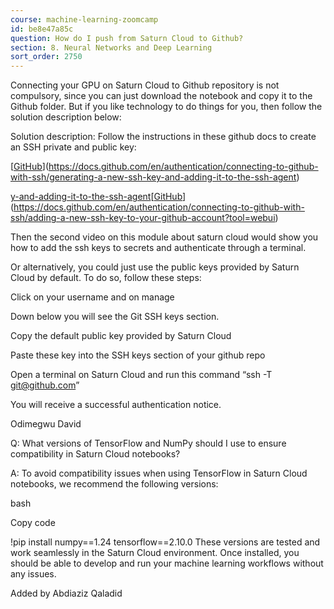 ```yaml
---
course: machine-learning-zoomcamp
id: be8e47a85c
question: How do I push from Saturn Cloud to Github?
section: 8. Neural Networks and Deep Learning
sort_order: 2750
---
```


Connecting your GPU on Saturn Cloud to Github repository is not compulsory, since you can just download the notebook and copy it to the Github folder. But if you like technology to do things for you, then follow the solution description below:

Solution description: Follow the instructions in these github docs to create an SSH private and public key:

[[GitHub](https://docs.github.com/en/authentication/connecting-to-github-with-ssh/generating-a-new-ssh-ke)](https://docs.github.com/en/authentication/connecting-to-github-with-ssh/generating-a-new-ssh-key-and-adding-it-to-the-ssh-agent)

[y-and-adding-it-to-the-ssh-agent](https://docs.github.com/en/authentication/connecting-to-github-with-ssh/generating-a-new-ssh-key-and-adding-it-to-the-ssh-agent)[[GitHub](https://docs.github.com/en/authentication/connecting-to-github-with-ssh/adding-a-new-ssh-key-to-your-github-account?tool=webui)](https://docs.github.com/en/authentication/connecting-to-github-with-ssh/adding-a-new-ssh-key-to-your-github-account?tool=webui)

Then the second video on this module about saturn cloud would show you how to add the ssh keys to secrets and authenticate through a terminal.

Or alternatively, you could just use the public keys provided by Saturn Cloud by default. To do so, follow these steps:

Click on your username and on manage

Down below you will see the Git SSH keys section.

Copy the default public key provided by Saturn Cloud

Paste these key into the SSH keys section of your github repo

Open a terminal on Saturn Cloud and run this command “ssh -T [git@github.com](mailto:git@github.com)”

You will receive a successful authentication notice.

Odimegwu David

Q: What versions of TensorFlow and NumPy should I use to ensure compatibility in Saturn Cloud notebooks?

A: To avoid compatibility issues when using TensorFlow in Saturn Cloud notebooks, we recommend the following versions:

bash

Copy code

!pip install numpy==1.24 tensorflow==2.10.0 These versions are tested and work seamlessly in the Saturn Cloud environment. Once installed, you should be able to develop and run your machine learning workflows without any issues.

Added by Abdiaziz Qaladid

